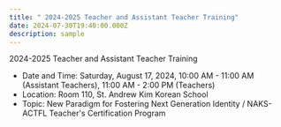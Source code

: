 ```yaml
---
title: " 2024-2025 Teacher and Assistant Teacher Training"
date: 2024-07-30T19:40:00.000Z
description: sample
---
```

2024-2025 Teacher and Assistant Teacher Training

* Date and Time: Saturday, August 17, 2024, 10:00 AM - 11:00 AM (Assistant Teachers), 11:00 AM - 2:00 PM (Teachers)
* Location: Room 110, St. Andrew Kim Korean School
* Topic: New Paradigm for Fostering Next Generation Identity / NAKS-ACTFL Teacher's Certification Program
